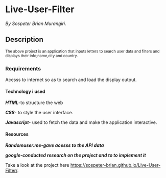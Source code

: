 # Live-User-Filter
*By Sospeter Brian Murangiri.*
## Description
<sub>The above project is an application that inputs letters to search user
  data and filters and displays their info;name,city and country.</sub>
### Requirements
Acesss to internet so as to search and load the display output.

#### Technology i used
***HTML***-to structure the web

***CSS***- to style the user interface.

***Javascript***- used to fetch the data and make the application interactive.

#### Resources
***Randomuser.me-gave acesss to the API data***

***google-conducted research on the project and to to implement it***

Take a look at the project here https://sospeter-brian.github.io/Live-User-Filter/.

